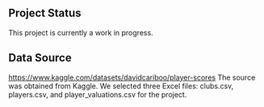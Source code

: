 ## Project Status
This project is currently a work in progress.

## Data Source
https://www.kaggle.com/datasets/davidcariboo/player-scores
The source was obtained from Kaggle. We selected three Excel files: clubs.csv, players.csv, and player_valuations.csv for the project.
